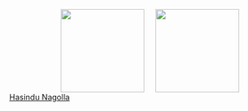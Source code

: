 <div style="display: flex; flex-direction: row; justify-content: center; align-items: center; gap: 20px; flex-wrap: wrap;">
  
  <img height="150" src="https://github-readme-stats.vercel.app/api?username=hasindu-nagolla&show_icons=true&bg_color=00000000&hide_border=true&token=secrets.GH_TOKEN" />
  
  <img height="150" src="https://github-readme-stats.vercel.app/api/top-langs/?username=hasindu-nagolla&bg_color=00000000&hide_border=true&layout=compact&token=secrets.GH_TOKEN" />
  

  
  
</div>

<div class="badge-base LI-profile-badge" data-locale="en_US" data-size="large" data-theme="light" data-type="HORIZONTAL" data-vanity="hasindu-nagolla" data-version="v1"><a class="badge-base__link LI-simple-link" href="https://lk.linkedin.com/in/hasindu-nagolla?trk=profile-badge">Hasindu Nagolla</a></div>
              
